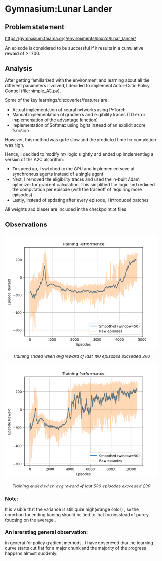 # Gymnasium:Lunar Lander
## Problem statement: 
https://gymnasium.farama.org/environments/box2d/lunar_lander/

An episode is considered to be successful if it results in a cumulative reward of >=200.

## Analysis
After getting familiarized with the environment and learning about all the different parameters involved, I decided to implement Actor-Critic Policy Control (file: simple_AC.py).

Some of the key learnings/discoveries/features are:
* Actual implementation of neural networks using PyTorch
* Manual implementation of gradients and eligibility traces (TD error implementation of the advantage function)
* Implementation of Softmax using logits instead of an explicit score function

However, this method was quite slow and the predicted time for completion was high.

Hence, I decided to modify my logic slightly and ended up implementing a version of the A2C algorithm:

* To speed up, I switched to the GPU and implemented several synchronous agents instead of a single agent
* Next, I removed the eligibility traces and used the in-built Adam optimizer for gradient calculation. This simplified the logic and reduced the computation per episode (with the tradeoff of requiring more episodes)
* Lastly, instead of updating after every episode, I introduced batches

All weights and biases are included in the checkpoint.pt files.

## Observations

<p align="center">
    <img src="performance.png" alt="Lunar Lander Performance" />
</p>
<p align="center"><em>Training ended when avg reward of last 100 episodes exceeded 200</em></p>

<p align="center">
    <img src="performace_lunar.png" alt="Lunar Lander Performance" />
</p>
<p align="center"><em>Training ended when avg reward of last 500 episodes exceeded 200</em></p>

### Note: 
It is visible that the variance is still quite high(orange color) , so the condition for ending traning should be tied to that too insstead of purely foucsing on the average .

### An inrersting general observation: 
In general for policy gradient methods , I have obsereved that the learning curve starts out flat for a major chunk and the majority of the progress happens almost suddenly. 
